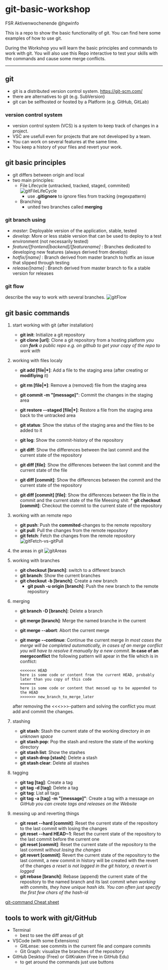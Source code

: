 # git-basic-workshop
FSR Aktivenwochenende @hgwinfo

This is a repo to show the basic functionality of git.
You can find here some examples of how to use git.

During the Workshop you will learn the basic principles and commands to work with git.
You will also use this Repo interactive to test your skills with the commands and cause some merge conflicts.

<hr>

## git

* git is a distributed version control system. <https://git-scm.com/>
* there are alternatives to git (e.g. SubVersion)
* git can be selfhosted or hosted by a Platform (e.g. GitHub, GitLab)

### version control system

* version control system (VCS) is a system to keep track of changes in a project.
* VSC are usefull even for projects that are not developed by a team.
* You can work on several features at the same time.
* You keep a history of your files and revert your work.

## git basic principles

* git differs between origin and local
* two main principles:
  * File Lifecycle (untracked, tracked, staged, commited)
  ![gitFileLifeCycle](assets/git-file-lifecycle.png)
    * use **.gitignore** to ignore files from tracking (regexpattern)
  * Branching
    * united two branches called **merging**

### git branch using

* *master*: Deployable version of the application, stable, tested
* *develop*: More or less stable version that can be used to deploy to a test environment (not necessarily tested)
* *feature/[frontend|backend]/[featurename]* : Branches dedicated to developing new features (always derived from develop)
* *hotfix/[name]* : Branch derived from master branch to hotfix an issue that slipped through testing
* *release/[name]* : Branch derived from master branch to fix a stable version for releases

### git flow

describe the way to work with several branches.
![gitFlow](assets/git-flow.png)

## git basic commands

1. start working with git (after installation)
    * **git init**: Initialize a git repository
    * **git clone [url]**: Clone a git repository from a hosting platform
    *you can **fork** a public repo e.g. on github to get your copy of the repo to work with*
2. working with files localy
    * **git add [file|*]**: Add a file to the staging area (after creating or **modifiying** it)
    * **git rm [file|*]**: Remove a (removed) file from the staging area
    * **git commit -m "[message]"**: Commit the changes in the staging area
    * **git restore --staged [file|*]**: Restore a file from the staging area back to the untracked area

    * **git status**: Show the status of the staging area and the files to be added to it
    * **git log**: Show the commit-history of the repository
    * **git diff**: Show the differences between the last commit and the current state of the repository
    * **git diff [file]**: Show the differences between the last commit and the current state of the file
    * **git diff [commit]**: Show the differences between the commit and the current state of the repository
    * **git diff [commit] [file]**: Show the differences between the file in the commit and the current state of the file
    Meesing shit: * **git checkout [commit]**: Checkout the commit to the current state of the repository
3. working with an remote repo
    * **git push**: Push the **commited**-changes to the remote repository
    * **git pull**: Pull the changes from the remote repository
    * **git fetch**: Fetch the changes from the remote repository
    ![gitFetch-vs-gitPull](assets/git-fetch-vs-git-pull.png)
4. the areas in git
![gitAreas](assets/git-basic-areas.png)
5. working with branches
    * **git checkout [branch]**: switch to a different branch
    * **git branch**: Show the current branches
    * **git checkout -b [branch]**: Create a new branch
      * **git push -u origin [branch]**: Push the new branch to the remote repository
6. merging
    * **git branch -D [branch]**: Delete a branch
    * **git merge [branch]**: Merge the named branche in the current
    * **git merge --abort**: Abort the current merge
    * **git merge --continue**: Continue the current merge
    *In most cases the merge will be completed automatically, in cases of an merge conflict you will have to resolve it manually by a new commit*. **In case of an mergeconflict** the following pattern will apear in the file which is in conflict:

        ```shell
        <<<<<<< HEAD
        here is some code or content from the current HEAD, probably later than you copy of this code
        =======
        here is some code or content that messed up to be appended to the HEAD
        >>>>>>> new_branch_to_merge_later
        ```

    after removing the <<<>>>-pattern and solving the conflict you must add and commit the changes.
7. stashing
    * **git stash**: Stash the current state of the working directory *in an unknown space*
    * **git stash pop**: Pop the stash and restore the state of the working directory
    * **git stash list**: Show the stashes
    * **git stash drop [stash]**: Delete a stash
    * **git stash clear**: Delete all stashes
8. tagging
    * **git tag [tag]**: Create a tag
    * **git tag -d [tag]**: Delete a tag
    * **git tag**: List all tags
    * **git tag -a [tag] -m "[message]"**: Create a tag with a message
    *on GitHub you can create tags and releases on the Website*
9. messing up and reverting things
    * **git reset --hard [commit]**: Reset the current state of the repository to the last commit with losing the changes
    * **git reset --hard HEAD~1**: Reset the current state of the repository to the last commit before the current one
    * **git reset [commit]**: Reset the current state of the repository to the last commit *without losing the changes*
    * **git revert [commit]**: Revert the current state of the repository to the last commit, a new commit in history will be created with the revert of the changes
    *a reset is not logged in the git history, a revert is logged*
    * **git rebase [branch]**: Rebase (append) the current state of the repository to the named branch and its last commit
    *when working with commits, they have unique hash ids. You can often just specify the first few chars of the hash-id*

[git-command Cheat sheet](https://education.github.com/git-cheat-sheet-education.pdf)

## tools to work with git/GitHub

* Terminal
  * best to see the diff areas of git
* VSCode (with some Extensions)
  * GitLense: see commits in the current file and compare commits
  * Git Graph: visualize the branches of the repository
* GitHub Desktop (Free) or GitKraken (Free in GitHub Edu)
  * to get around the commands just use buttons
